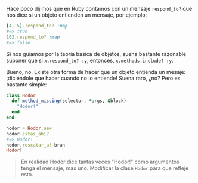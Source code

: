 Hace poco dijimos que en Ruby contamos con un mensaje `respond_to?` que nos dice si un objeto entienden un mensaje, por ejemplo:

```ruby
[4, 5].respond_to? :map
#=> true
102.respond_to? :map
#=> false
```

Si nos guiamos por la teoria básica de objetos, suena bastante razonable suponer que si `x.respond_to? :y`, entonces, `x.methods.include? :y`.

Bueno, no. Existe otra forma de hacer que un objeto entienda un mesaje: ¡diciéndole que hacer cuando no lo entiende! Suena raro, ¿no? Pero es bastante simple:

```ruby
class Hodor
  def method_missing(selector, *args, &block)
    "Hodor!"
  end
end
```

```ruby
hodor = Hodor.new
hodor.estas_ahi?
#=> Hodor!
hodor.rescatar_a! bran
Hodor!
```

> En realidad Hodor dice tantas veces "Hodor!" como argumentos tenga el mensaje, más uno. Modificar la clase `Hodor` para que refleje esto.


